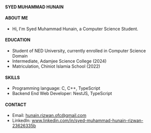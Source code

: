 
#### SYED MUHAMMAD HUNAIN

#### ABOUT ME
* Hi, I'm Syed Muhammad Hunain, a Computer Science Student.

#### EDUCATION

* Student of NED University, currently enrolled in Computer Science Domain
* Intermediate, Adamjee Science College (2024)
* Matriculation, Chiniot Islamia School (2022)


#### SKILLS
* Programming language: C, C++, TypeScript
* Backend End Web Developer: NestJS, TypeScript

#### CONTACT
* Email: hunain.rizwan.ofc@gmail.com
* LinkedIn: www.linkedin.com/in/syed-muhammad-hunain-rizwan-23626335b
<!---
SyedMuhammadHunain/SyedMuhammadHunain is a ✨ special ✨ repository because its `README.md` (this file) appears on your GitHub profile.
You can click the Preview link to take a look at your changes.
--->
